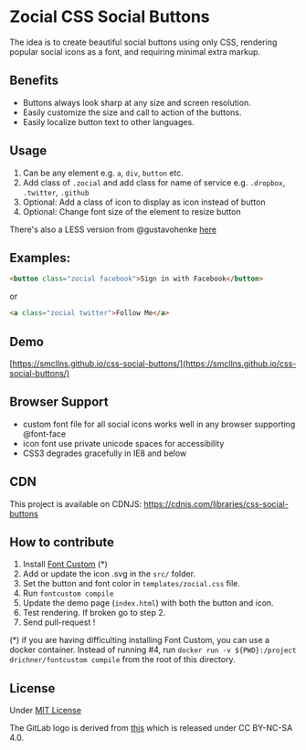 # Zocial CSS Social Buttons

The idea is to create beautiful social buttons using only CSS, rendering popular social icons as a font, and requiring minimal extra markup.

## Benefits

- Buttons always look sharp at any size and screen resolution.
- Easily customize the size and call to action of the buttons.
- Easily localize button text to other languages.

## Usage

1. Can be any element e.g. `a`, `div`, `button` etc.
2. Add class of `.zocial` and add class for name of service e.g. `.dropbox`, `.twitter`, `.github`
3. Optional: Add a class of icon to display as icon instead of button
4. Optional: Change font size of the element to resize button

There's also a LESS version from @gustavohenke [here](https://github.com/gustavohenke/zocial-less)

## Examples:

```html
<button class="zocial facebook">Sign in with Facebook</button>
```

or

```html
<a class="zocial twitter">Follow Me</a>
```

## Demo
[https://smcllns.github.io/css-social-buttons/](https://smcllns.github.io/css-social-buttons/)

## Browser Support

- custom font file for all social icons works well in any browser supporting @font-face
- icon font use private unicode spaces for accessibility
- CSS3 degrades gracefully in IE8 and below

## CDN

This project is available on CDNJS:
https://cdnjs.com/libraries/css-social-buttons

## How to contribute

1. Install [Font Custom](https://github.com/FontCustom/fontcustom) (*)
2. Add or update the icon .svg in the `src/` folder.
3. Set the button and font color in `templates/zocial.css` file.
4. Run `fontcustom compile`
5. Update the demo page (`index.html`) with both the button and icon.
6. Test rendering. If broken go to step 2.
7. Send pull-request !

(*) if you are having difficulting installing Font Custom, you can use a docker container. Instead of running #4, run `docker run -v ${PWD}:/project  drichner/fontcustom compile` from the root of this directory.

## License

Under [MIT License](http://opensource.org/licenses/mit-license.php)

The GitLab logo is derived from [this](https://gitlab.com/gitlab-com/gitlab-artwork/blob/a3aaa39c184e49bb3a0ba0d8be74718b3d5b887b/logo/logo-square.svg) which is released under CC BY-NC-SA 4.0.
